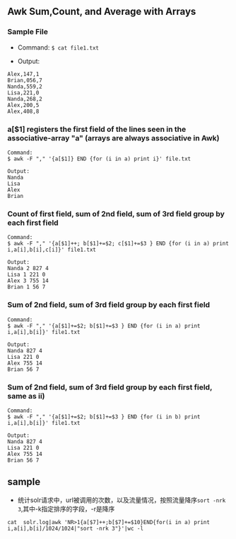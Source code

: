 ## Awk Sum,Count, and Average with Arrays
### Sample File
+ Command:
`$ cat file1.txt `

+ Output:

```
Alex,147,1
Brian,056,7
Nanda,559,2
Lisa,221,0
Nanda,268,2
Alex,200,5
Alex,408,8
```

### a[$1] registers the first field of the lines seen in the associative-array "a" (arrays are always associative in Awk) 
```
Command:
$ awk -F "," '{a[$1]} END {for (i in a) print i}' file.txt 

Output:
Nanda
Lisa
Alex
Brian
```

### Count of first field, sum of 2nd field, sum of 3rd field group by each first field
```
Command:
$ awk -F "," '{a[$1]++; b[$1]+=$2; c[$1]+=$3 } END {for (i in a) print i,a[i],b[i],c[i]}' file1.txt 

Output:
Nanda 2 827 4
Lisa 1 221 0
Alex 3 755 14
Brian 1 56 7
```

### Sum of 2nd field, sum of 3rd field group by each first field

```
Command:
$ awk -F "," '{a[$1]+=$2; b[$1]+=$3 } END {for (i in a) print i,a[i],b[i]}' file1.txt 

Output:
Nanda 827 4
Lisa 221 0
Alex 755 14
Brian 56 7
```

### Sum of 2nd field, sum of 3rd field group by each first field, same as ii)

```
Command:
$ awk -F "," '{a[$1]+=$2; b[$1]+=$3 } END {for (i in b) print i,a[i],b[i]}' file1.txt 

Output:
Nanda 827 4
Lisa 221 0
Alex 755 14
Brian 56 7
```


## sample
+ 统计solr请求中，url被调用的次数，以及流量情况，按照流量降序`sort -nrk 3`,其中-k指定排序的字段，-r是降序
```
cat  solr.log|awk 'NR>1{a[$7]++;b[$7]+=$10}END{for(i in a) print i,a[i],b[i]/1024/1024|"sort -nrk 3"}'|wc -l
```